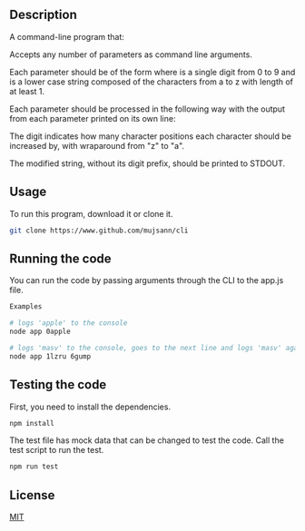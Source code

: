 ## Description
A command-line program that:

Accepts any number of parameters as command line arguments.

Each parameter should be of the form <number><string> where <number> is a single digit from 0 to 9 and <string> is a lower case string composed of the characters from a to z with length of at least 1.

Each parameter should be processed in the following way with the output from each parameter printed on its own line:

The digit indicates how many character positions each character should be increased by, with wraparound from "z" to "a".

The modified string, without its digit prefix, should be printed to STDOUT.

## Usage

To run this program, download it or clone it. 

```bash
git clone https://www.github.com/mujsann/cli
```

## Running the code

You can run the code by passing arguments through the CLI to the app.js file.

```bash
Examples

# logs 'apple' to the console
node app 0apple

# logs 'masv' to the console, goes to the next line and logs 'masv' again
node app 1lzru 6gump

```

## Testing the code
First, you need to install the dependencies. 

```bash
npm install
```
The test file has mock data that can be changed to test the code. Call the test script to run the test.  

``` bash
npm run test
```


## License
[MIT](https://choosealicense.com/licenses/mit/)